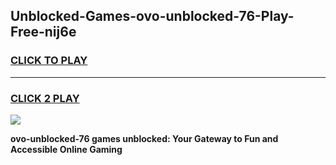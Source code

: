 
## Unblocked-Games-ovo-unblocked-76-Play-Free-nij6e
<h3>
<a href="https://premium76.site?title=ovo-unblocked-76&ref=21A">CLICK TO PLAY</a></h3>
<hr>

<h3>
<a href="https://premium76.site?title=ovo-unblocked-76&ref=21A">CLICK 2 PLAY</a>
  
</h3>

<a href="https://premium76.site?title=ovo-unblocked-76&ref=21A"><img src="https://clearcache.store/games.png"></a>


**ovo-unblocked-76 games unblocked: Your Gateway to Fun and Accessible Online Gaming**
